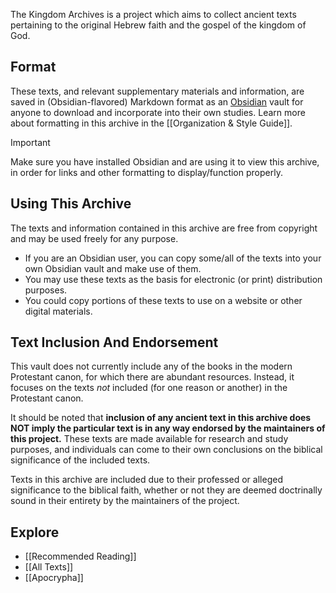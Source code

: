 The Kingdom Archives is a project which aims to collect ancient texts pertaining to the original Hebrew faith and the gospel of the kingdom of God.
## Format
These texts, and relevant supplementary materials and information, are saved in (Obsidian-flavored) Markdown format as an [Obsidian](https://obsidian.md) vault for anyone to download and incorporate into their own studies.
Learn more about formatting in this archive in the [[Organization & Style Guide]].

> [!IMPORTANT]
> Make sure you have installed Obsidian and are using it to view this archive, in order for links and other formatting to display/function properly.
## Using This Archive
The texts and information contained in this archive are free from copyright and may be used freely for any purpose.
- If you are an Obsidian user, you can copy some/all of the texts into your own Obsidian vault and make use of them.
- You may use these texts as the basis for electronic (or print) distribution purposes.
- You could copy portions of these texts to use on a website or other digital materials.
## Text Inclusion And Endorsement
This vault does not currently include any of the books in the modern Protestant canon, for which there are abundant resources. Instead, it focuses on the texts *not* included (for one reason or another) in the Protestant canon.

It should be noted that **inclusion of any ancient text in this archive does NOT imply the particular text is in any way endorsed by the maintainers of this project.** These texts are made available for research and study purposes, and individuals can come to their own conclusions on the biblical significance of the included texts.

Texts in this archive are included due to their professed or alleged significance to the biblical faith, whether or not they are deemed doctrinally sound in their entirety by the maintainers of the project.
## Explore
- [[Recommended Reading]]
- [[All Texts]]
- [[Apocrypha]]